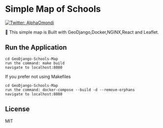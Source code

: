 # Simple Map of Schools

<p>
  <a href="https://twitter.com/AlphaOmondi" target="_blank">
    <img alt="Twitter: AlphaOmondi" src="https://img.shields.io/twitter/follow/AlphaOmondi.svg?style=social" />
  </a>
</p>

👋 This simple map is Built with GeoDjango,Docker,NGINX,React and Leaflet.

## Run the Application

```
cd GeoDjango-Schools-Map
run the command: make build
navigate to localhost:8080
```

If you prefer not using Makefiles

```
cd GeoDjango-Schools-Map
run the command: docker-compose --build -d --remove-orphans
navigate to localhost:8080
```

## License

MIT
